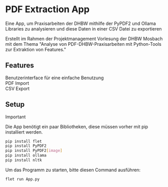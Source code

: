 # PDF Extraction App
Eine App, um Praxisarbeiten der DHBW mithilfe der PyPDF2 und Ollama Libraries zu analysieren und diese Daten in einer CSV Datei zu exportieren

Erstellt im Rahmen der Projektmanagement Vorlesung der DHBW Mosbach mit dem Thema "Analyse von PDF-DHBW-Praxisarbeiten mit Python-Tools zur Extraktion von Features."

## Features
Benutzerinterface für eine einfache Benutzung   
PDF Import  
CSV Export    

## Setup
> [!IMPORTANT]
> Die App benötigt ein paar Bibliotheken, diese müssen vorher mit pip installiert werden.

```bash
pip install flet
pip install PyPDF2
pip install PyPDF2[image]
pip install ollama
pip install nltk
```

Um das Programm zu starten, bitte diesen Command ausführen:
```bash
flet run App.py
```